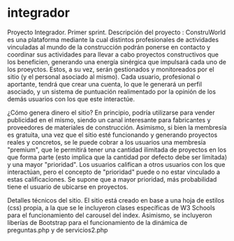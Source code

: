 # integrador
Proyecto Integrador. Primer sprint.
Descripción del proyecto :
ConstruWorld es una plataforma mediante la cual distintos profesionales de actividades vinculadas al mundo de la construcción podrán ponerse en contacto y coordinar sus actividades para llevar a cabo proyectos constructivos que los beneficien, generando una energía sinérgica que impulsará cada uno de los proeyctos. Estos, a su vez, serán gestionados y monitoreados por el sitio (y el personal asociado al mismo).
Cada usuario, profesional o aportante, tendrá que crear una cuenta, lo que le generará un perfil asociado, y un sistema de puntuación realimentado por la opinión de los demás usuarios con los que este interactúe.

¿Cómo genera dinero el sitio?
En principio, podría utilizarse para vender publicidad en el mismo, siendo un canal interesante para fabricantes y proveedores de materiales de construcción. Asimismo, si bien la membresía es gratuita, una vez que el sitio esté funcionando y generando proyectos reales y concretos, se le puede cobrar a los usuarios una membresía "premium", que le permitirá tener una cantidad ilimitada de proyectos en los que forma parte (esto implica que la cantidad por defecto debe ser limitada) y una mayor "prioridad". Los usuarios califican a otros usuarios con los que interactúan, pero el concepto de "prioridad" puede o no estar vinculado a estas calificaciones. Se supone que a mayor prioridad, más probabilidad tiene el usuario de ubicarse en proyectos.

Detalles técnicos del sitio.
El sitio está creado en base a una hoja de estilos (css) propia, a la que se le incluyeron clases específicas de W3 Schools para el funcionamiento del carousel del index. Asimismo, se incluyeron liberías de Bootstrap para el funcionamiento de la dinámica de preguntas.php y de servicios2.php